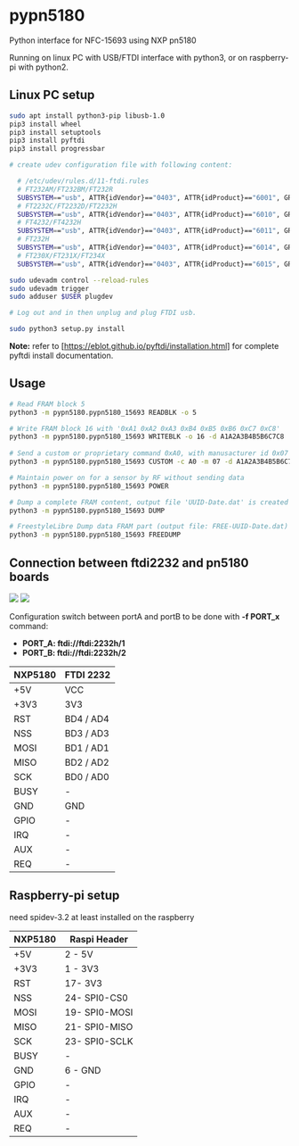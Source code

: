 # pypn5180
Python interface for NFC-15693 using NXP pn5180 

Running on linux PC with USB/FTDI interface with python3, or on raspberry-pi with python2.

## Linux PC setup

```bash
sudo apt install python3-pip libusb-1.0 
pip3 install wheel
pip3 install setuptools
pip3 install pyftdi
pip3 install progressbar

# create udev configuration file with following content:

  # /etc/udev/rules.d/11-ftdi.rules
  # FT232AM/FT232BM/FT232R
  SUBSYSTEM=="usb", ATTR{idVendor}=="0403", ATTR{idProduct}=="6001", GROUP="plugdev", MODE="0664"
  # FT2232C/FT2232D/FT2232H
  SUBSYSTEM=="usb", ATTR{idVendor}=="0403", ATTR{idProduct}=="6010", GROUP="plugdev", MODE="0664"
  # FT4232/FT4232H
  SUBSYSTEM=="usb", ATTR{idVendor}=="0403", ATTR{idProduct}=="6011", GROUP="plugdev", MODE="0664"
  # FT232H
  SUBSYSTEM=="usb", ATTR{idVendor}=="0403", ATTR{idProduct}=="6014", GROUP="plugdev", MODE="0664"
  # FT230X/FT231X/FT234X
  SUBSYSTEM=="usb", ATTR{idVendor}=="0403", ATTR{idProduct}=="6015", GROUP="plugdev", MODE="0664"

sudo udevadm control --reload-rules
sudo udevadm trigger
sudo adduser $USER plugdev

# Log out and in then unplug and plug FTDI usb.

sudo python3 setup.py install
``` 

**Note:** refer to [https://eblot.github.io/pyftdi/installation.html]  for complete pyftdi install documentation.

## Usage

``` bash
# Read FRAM block 5
python3 -m pypn5180.pypn5180_15693 READBLK -o 5

# Write FRAM block 16 with '0xA1 0xA2 0xA3 0xB4 0xB5 0xB6 0xC7 0xC8'
python3 -m pypn5180.pypn5180_15693 WRITEBLK -o 16 -d A1A2A3B4B5B6C7C8
 
# Send a custom or proprietary command 0xA0, with manusacturer id 0x07 and data '0xA1 0xA2 0xA3 0xB4 0xB5 0xB6 0xC7 0xC8'
python3 -m pypn5180.pypn5180_15693 CUSTOM -c A0 -m 07 -d A1A2A3B4B5B6C7C8

# Maintain power on for a sensor by RF without sending data
python3 -m pypn5180.pypn5180_15693 POWER

# Dump a complete FRAM content, output file 'UUID-Date.dat' is created 
python3 -m pypn5180.pypn5180_15693 DUMP

# FreestyleLibre Dump data FRAM part (output file: FREE-UUID-Date.dat)
python3 -m pypn5180.pypn5180_15693 FREEDUMP

 ```


## Connection between ftdi2232 and pn5180 boards

<img src="./img/ftdi2232.png"> <img src="./img/pn5180.png">

Configuration switch between portA and portB to be done with **-f PORT_x** command:
- **PORT_A: ftdi://ftdi:2232h/1**
- **PORT_B: ftdi://ftdi:2232h/2**

| NXP5180 |    FTDI 2232 |
|---------|--------------|
|+5V      |    VCC       |
|+3V3     |    3V3       |
|RST      |    BD4 / AD4 |
|NSS      |    BD3 / AD3 |
|MOSI     |    BD1 / AD1 |
|MISO     |    BD2 / AD2 |
|SCK      |    BD0 / AD0 |
|BUSY     |    -         |
|GND      |    GND       |
|GPIO     |    -         |
|IRQ      |    -         |
|AUX      |    -         |
|REQ      |    -         |

## Raspberry-pi setup

need spidev-3.2 at least installed on the raspberry

| NXP5180 |  Raspi Header  |
|---------|----------------|
|+5V      |   2 - 5V       |
|+3V3     |   1 - 3V3      |
|RST      |   17- 3V3      |
|NSS      |   24- SPI0-CS0 |
|MOSI     |   19- SPI0-MOSI|
|MISO     |   21- SPI0-MISO|
|SCK      |   23- SPI0-SCLK|
|BUSY     |    -         |
|GND      |   6 - GND    |
|GPIO     |    -         |
|IRQ      |    -         |
|AUX      |    -         |
|REQ      |    -         |






